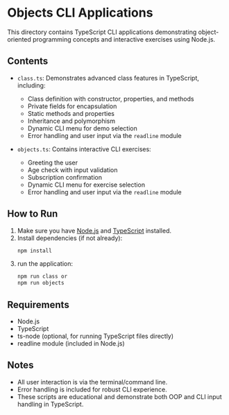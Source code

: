 # Objects CLI Applications

This directory contains TypeScript CLI applications demonstrating object-oriented programming concepts and interactive exercises using Node.js.

## Contents

- `class.ts`: Demonstrates advanced class features in TypeScript, including:
  - Class definition with constructor, properties, and methods
  - Private fields for encapsulation
  - Static methods and properties
  - Inheritance and polymorphism
  - Dynamic CLI menu for demo selection
  - Error handling and user input via the `readline` module

- `objects.ts`: Contains interactive CLI exercises:
  - Greeting the user
  - Age check with input validation
  - Subscription confirmation
  - Dynamic CLI menu for exercise selection
  - Error handling and user input via the `readline` module

## How to Run

1. Make sure you have [Node.js](https://nodejs.org/) and [TypeScript](https://www.typescriptlang.org/) installed.
2. Install dependencies (if not already):
   ```bash
   npm install
   ```
3. run the application:
   ```bash
   npm run class or
   npm run objects
   ```
## Requirements
- Node.js
- TypeScript
- ts-node (optional, for running TypeScript files directly)
- readline module (included in Node.js)

## Notes
- All user interaction is via the terminal/command line.
- Error handling is included for robust CLI experience.
- These scripts are educational and demonstrate both OOP and CLI input handling in TypeScript.